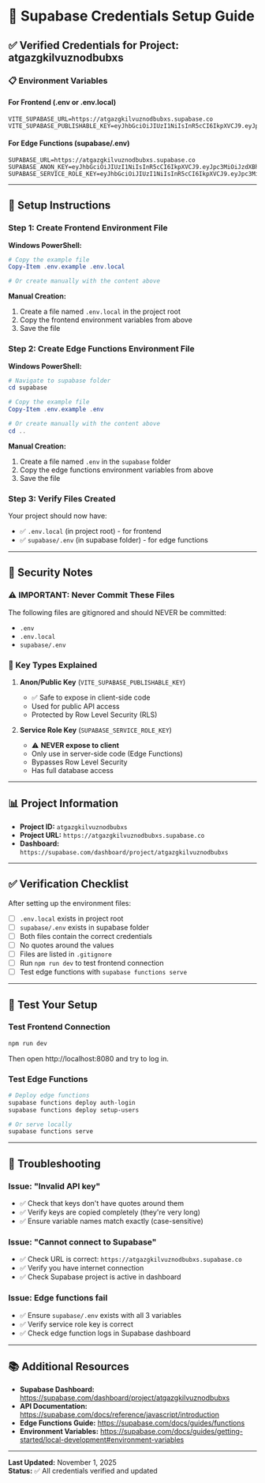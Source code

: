 # 🔑 Supabase Credentials Setup Guide

## ✅ Verified Credentials for Project: atgazgkilvuznodbubxs

### 📋 Environment Variables

#### For Frontend (.env or .env.local)
```env
VITE_SUPABASE_URL=https://atgazgkilvuznodbubxs.supabase.co
VITE_SUPABASE_PUBLISHABLE_KEY=eyJhbGciOiJIUzI1NiIsInR5cCI6IkpXVCJ9.eyJpc3MiOiJzdXBhYmFzZSIsInJlZiI6ImF0Z2F6Z2tpbHZ1em5vZGJ1YnhzIiwicm9sZSI6ImFub24iLCJpYXQiOjE3NjE0NTkzMDgsImV4cCI6MjA3NzAzNTMwOH0.EKyKcxAuY3pu17nF5Tqg5tBEznp0pI0hkDwFuQ_a7Cs
```

#### For Edge Functions (supabase/.env)
```env
SUPABASE_URL=https://atgazgkilvuznodbubxs.supabase.co
SUPABASE_ANON_KEY=eyJhbGciOiJIUzI1NiIsInR5cCI6IkpXVCJ9.eyJpc3MiOiJzdXBhYmFzZSIsInJlZiI6ImF0Z2F6Z2tpbHZ1em5vZGJ1YnhzIiwicm9sZSI6ImFub24iLCJpYXQiOjE3NjE0NTkzMDgsImV4cCI6MjA3NzAzNTMwOH0.EKyKcxAuY3pu17nF5Tqg5tBEznp0pI0hkDwFuQ_a7Cs
SUPABASE_SERVICE_ROLE_KEY=eyJhbGciOiJIUzI1NiIsInR5cCI6IkpXVCJ9.eyJpc3MiOiJzdXBhYmFzZSIsInJlZiI6ImF0Z2F6Z2tpbHZ1em5vZGJ1YnhzIiwicm9sZSI6InNlcnZpY2Vfcm9sZSIsImlhdCI6MTc2MTQ1OTMwOCwiZXhwIjoyMDc3MDM1MzA4fQ.1mDmWygZkUNP0RTLv9wqDQJl_ZfixpiSfQDWOEqTgks
```

---

## 🚀 Setup Instructions

### Step 1: Create Frontend Environment File

**Windows PowerShell:**
```powershell
# Copy the example file
Copy-Item .env.example .env.local

# Or create manually with the content above
```

**Manual Creation:**
1. Create a file named `.env.local` in the project root
2. Copy the frontend environment variables from above
3. Save the file

### Step 2: Create Edge Functions Environment File

**Windows PowerShell:**
```powershell
# Navigate to supabase folder
cd supabase

# Copy the example file
Copy-Item .env.example .env

# Or create manually with the content above
cd ..
```

**Manual Creation:**
1. Create a file named `.env` in the `supabase` folder
2. Copy the edge functions environment variables from above
3. Save the file

### Step 3: Verify Files Created

Your project should now have:
- ✅ `.env.local` (in project root) - for frontend
- ✅ `supabase/.env` (in supabase folder) - for edge functions

---

## 🔐 Security Notes

### ⚠️ IMPORTANT: Never Commit These Files

The following files are gitignored and should NEVER be committed:
- `.env`
- `.env.local`
- `supabase/.env`

### 🔑 Key Types Explained

1. **Anon/Public Key** (`VITE_SUPABASE_PUBLISHABLE_KEY`)
   - ✅ Safe to expose in client-side code
   - Used for public API access
   - Protected by Row Level Security (RLS)

2. **Service Role Key** (`SUPABASE_SERVICE_ROLE_KEY`)
   - ⚠️ **NEVER expose to client**
   - Only use in server-side code (Edge Functions)
   - Bypasses Row Level Security
   - Has full database access

---

## 📊 Project Information

- **Project ID:** `atgazgkilvuznodbubxs`
- **Project URL:** `https://atgazgkilvuznodbubxs.supabase.co`
- **Dashboard:** `https://supabase.com/dashboard/project/atgazgkilvuznodbubxs`

---

## ✅ Verification Checklist

After setting up the environment files:

- [ ] `.env.local` exists in project root
- [ ] `supabase/.env` exists in supabase folder
- [ ] Both files contain the correct credentials
- [ ] No quotes around the values
- [ ] Files are listed in `.gitignore`
- [ ] Run `npm run dev` to test frontend connection
- [ ] Test edge functions with `supabase functions serve`

---

## 🧪 Test Your Setup

### Test Frontend Connection
```powershell
npm run dev
```
Then open http://localhost:8080 and try to log in.

### Test Edge Functions
```powershell
# Deploy edge functions
supabase functions deploy auth-login
supabase functions deploy setup-users

# Or serve locally
supabase functions serve
```

---

## 🚨 Troubleshooting

### Issue: "Invalid API key"
- ✅ Check that keys don't have quotes around them
- ✅ Verify keys are copied completely (they're very long)
- ✅ Ensure variable names match exactly (case-sensitive)

### Issue: "Cannot connect to Supabase"
- ✅ Check URL is correct: `https://atgazgkilvuznodbubxs.supabase.co`
- ✅ Verify you have internet connection
- ✅ Check Supabase project is active in dashboard

### Issue: Edge functions fail
- ✅ Ensure `supabase/.env` exists with all 3 variables
- ✅ Verify service role key is correct
- ✅ Check edge function logs in Supabase dashboard

---

## 📚 Additional Resources

- **Supabase Dashboard:** https://supabase.com/dashboard/project/atgazgkilvuznodbubxs
- **API Documentation:** https://supabase.com/docs/reference/javascript/introduction
- **Edge Functions Guide:** https://supabase.com/docs/guides/functions
- **Environment Variables:** https://supabase.com/docs/guides/getting-started/local-development#environment-variables

---

**Last Updated:** November 1, 2025  
**Status:** ✅ All credentials verified and updated
